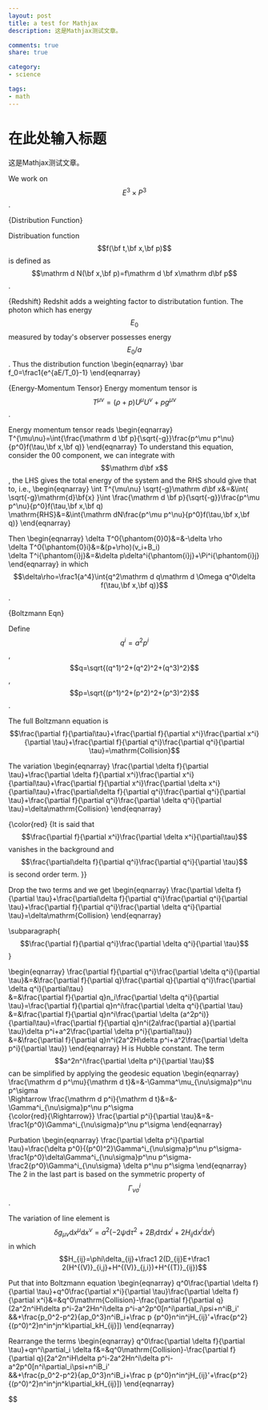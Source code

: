 ```yaml
---
layout: post
title: a test for Mathjax 
description: 这是Mathjax测试文章。

comments: true
share: true

category:
- science

tags:
- math
---
```


# 在此处输入标题

这是Mathjax测试文章。

We work on $$E^3\times P^3$$.


{Distribution Function}

Distribuation function $$f(\bf t,\bf x,\bf p)$$ is defined as $$\mathrm d N(\bf x,\bf p)=f\mathrm d \bf x\mathrm d\bf p$$.


{Redshift}
Redshit adds a weighting factor to distributation funtion. The photon which has energy $$E_0$$ measured by today's observer possesses energy $$E_0/a$$. Thus the distribution function
\begin{eqnarray}
\bar f_0=\frac1{e^{aE/T_0}-1}
\end{eqnarray}



{Energy-Momentum Tensor}
Energy momentum tensor is $$T^{\mu\nu}=(\rho+p)U^\mu U^\nu+p g^{\mu\nu}$$.

Energy momentum tensor reads
\begin{eqnarray}
T^{\mu\nu}=\int{\frac{\mathrm d \bf p}{\sqrt{-g}}\frac{p^\mu p^\nu}{p^0}f(\tau,\bf x,\bf q)}
\end{eqnarray}
To understand this equation, consider the 00 component, we can integrate with $$\mathrm d\bf x$$, the LHS gives the total energy of the system and the RHS should give that to, i.e.,
\begin{eqnarray}
\int T^{\mu\nu} \sqrt{-g}\mathrm d\bf x&=&\int{ \sqrt{-g}\mathrm{d}\bf{x} }\int \frac{\mathrm d \bf p}{\sqrt{-g}}\frac{p^\mu p^\nu}{p^0}f(\tau,\bf x,\bf q) \
\mathrm{RHS}&=&\int{\mathrm dN\frac{p^\mu p^\nu}{p^0}f(\tau,\bf x,\bf q)}
\end{eqnarray}

Then
\begin{eqnarray}
\delta T^0{\phantom{0}0}&=&-\delta \rho \
\delta T^0{\phantom{0}i}&=&(p+\rho)(v_i+B_i) \
\delta T^i{\phantom{i}j}&=&\delta p\delta^i{\phantom{i}j}+\Pi^i{\phantom{i}j}
\end{eqnarray}
in which $$\delta\rho=\frac1{a^4}\int{q^2\mathrm d q\mathrm d \Omega q^0\delta f(\tau,\bf x,\bf q)}$$.



{Boltzmann Eqn}

Define $$q^i=a^2p^i$$, $$q=\sqrt{(q^1)^2+(q^2)^2+(q^3)^2}$$, $$p=\sqrt{(p^1)^2+(p^2)^2+(p^3)^2}$$.

The full Boltzmann equation is $$\frac{\partial f}{\partial\tau}+\frac{\partial f}{\partial x^i}\frac{\partial x^i}{\partial \tau}+\frac{\partial f}{\partial q^i}\frac{\partial q^i}{\partial \tau}=\mathrm{Collision}$$

The variation 
\begin{eqnarray}
\frac{\partial \delta f}{\partial \tau}+\frac{\partial \delta f}{\partial x^i}\frac{\partial x^i}{\partial\tau}+\frac{\partial f}{\partial x^i}\frac{\partial \delta x^i}{\partial\tau}+\frac{\partial\delta f}{\partial q^i}\frac{\partial q^i}{\partial \tau}+\frac{\partial f}{\partial q^i}\frac{\partial \delta q^i}{\partial \tau}=\delta\mathrm{Collision}
\end{eqnarray}

{\color{red}
{It is said that $$\frac{\partial f}{\partial x^i}\frac{\partial \delta x^i}{\partial\tau}$$ vanishes in the background and $$\frac{\partial\delta f}{\partial q^i}\frac{\partial q^i}{\partial \tau}$$ is second order term. 
}}

Drop the two terms and we get
\begin{eqnarray}
\frac{\partial \delta f}{\partial \tau}+\frac{\partial\delta f}{\partial q^i}\frac{\partial q^i}{\partial \tau}+\frac{\partial f}{\partial q^i}\frac{\partial \delta q^i}{\partial \tau}=\delta\mathrm{Collision}
\end{eqnarray}

\subparagraph{$$\frac{\partial f}{\partial q^i}\frac{\partial \delta q^i}{\partial \tau}$$}

\begin{eqnarray}
\frac{\partial f}{\partial q^i}\frac{\partial \delta q^i}{\partial \tau}&=&\frac{\partial f}{\partial q}\frac{\partial q}{\partial q^i}\frac{\partial \delta q^i}{\partial\tau} \
&=&\frac{\partial f}{\partial q}n_i\frac{\partial \delta q^i}{\partial \tau}=\frac{\partial f}{\partial q}n^i\frac{\partial \delta q^i}{\partial \tau} \
&=&\frac{\partial f}{\partial q}n^i\frac{\partial \delta (a^2p^i)}{\partial\tau}=\frac{\partial f}{\partial q}n^i(2a\frac{\partial a}{\partial \tau}\delta p^i+a^2\frac{\partial \delta p^i}{\partial\tau}) \
&=&\frac{\partial f}{\partial q}n^i(2a^2H\delta p^i+a^2\frac{\partial \delta p^i}{\partial \tau})
\end{eqnarray}
H is Hubble constant. The term $$a^2n^i\frac{\partial \delta p^i}{\partial \tau}$$ can be simplified by applying the geodesic equation 
\begin{eqnarray}
\frac{\mathrm d p^\mu}{\mathrm d t}&=&-\Gamma^\mu_{\nu\sigma}p^\nu p^\sigma \
\Rightarrow \frac{\mathrm d p^i}{\mathrm d t}&=&-\Gamma^i_{\nu\sigma}p^\nu p^\sigma \
{\color{red}{\Rightarrow}} \frac{\partial p^i}{\partial \tau}&=&-\frac1{p^0}\Gamma^i_{\nu\sigma}p^\nu p^\sigma 
\end{eqnarray}

Purbation
\begin{eqnarray}
\frac{\partial \delta p^i}{\partial \tau}=\frac{\delta p^0}{(p^0)^2}\Gamma^i_{\nu\sigma}p^\nu p^\sigma-\frac1{p^0}\delta\Gamma^i_{\nu\sigma}p^\nu p^\sigma-\frac2{p^0}\Gamma^i_{\nu\sigma} \delta p^\nu p^\sigma
\end{eqnarray}
The 2 in the last part is based on the symmetric property of $$\Gamma^i_{\nu\sigma}$$.

The variation of line element is $$\delta g_{\mu\nu}\mathrm d x^\mu\mathrm d x^\nu=a^2(-2\psi\mathrm d\tau^2+2B_i\mathrm d\tau\mathrm dx^i+2H_{ij}\mathrm dx^i\mathrm dx^j)$$ in which $$H_{ij}=\phi\delta_{ij}+\frac1 2(D_{ij}E+\frac1 2(H^{(V)}_{i,j}+H^{(V)}_{j,i})+H^{(T)}_{ij})$$

Put that into Boltzmann equation
\begin{eqnarray}
q^0\frac{\partial \delta f}{\partial \tau}+q^0\frac{\partial x^i}{\partial \tau}\frac{\partial \delta f}{\partial x^i}&=&q^0\mathrm{Collision}-\frac{\partial f}{\partial q}(2a^2n^iH\delta p^i-2a^2Hn^i\delta p^i-a^2p^0[n^i\partial_i\psi+n^iB_i' \
&&+\frac{p_0^2-p^2}{ap_0^3}n^iB_i+\frac p {p^0}n^in^jH_{ij}'+\frac{p^2}{(p^0)^2}n^in^jn^k\partial_kH_{ij}])
\end{eqnarray}

Rearrange the terms
\begin{eqnarray}
q^0\frac{\partial \delta f}{\partial \tau}+qn^i\partial_i \delta f&=&q^0\mathrm{Collision}-\frac{\partial f}{\partial q}(2a^2n^iH\delta p^i-2a^2Hn^i\delta p^i-a^2p^0[n^i\partial_i\psi+n^iB_i' \
&&+\frac{p_0^2-p^2}{ap_0^3}n^iB_i+\frac p {p^0}n^in^jH_{ij}'+\frac{p^2}{(p^0)^2}n^in^jn^k\partial_kH_{ij}])
\end{eqnarray}




$$